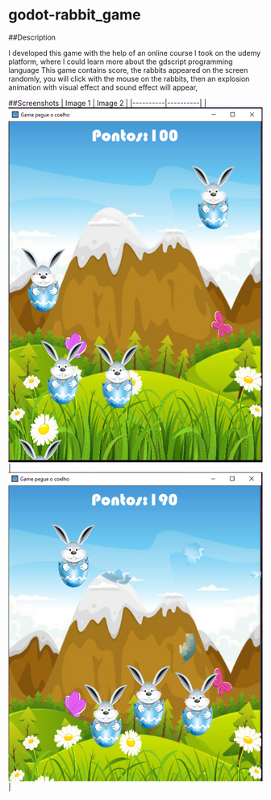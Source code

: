 # godot-rabbit_game
##Description


I developed this game with the help of an online course I took on the udemy platform, where I could learn more about the gdscript programming language
This game contains score, the rabbits appeared on the screen randomly, you will click with the mouse on the rabbits, then an explosion animation with visual effect and sound effect will appear,

##Screenshots
| Image 1 | Image 2 |
|----------|----------|
| ![App Screenshot](screenshot/rabbit.png) |![App Screenshot](screenshot/rabbit1.png) |
